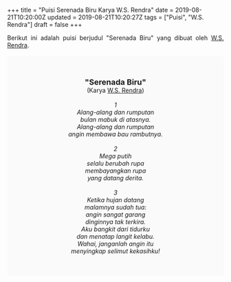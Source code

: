 +++
title = "Puisi Serenada Biru Karya W.S. Rendra"
date = 2019-08-21T10:20:00Z
updated = 2019-08-21T10:20:27Z
tags = ["Puisi", "W.S. Rendra"]
draft = false
+++

<div dir="ltr" style="text-align: left;" trbidi="on"><div style="text-align: justify;">Berikut ini adalah puisi berjudul "Serenada Biru" yang dibuat oleh <a href="https://ensiklopedia.kemdikbud.go.id/sastra/artikel/Rendra" target="_blank">W.S. Rendra</a>.</div><br /><div style="background: #FAFAFA; font-size: 14px; height: auto; margin: 0 auto; padding: 50px; text-align: center; width: auto;"><span style="font-size: 18px;"><b>"Serenada Biru"</b></span><br />(Karya <a href="https://www.sekata.web.id/tags/w.s.-rendra" target="_blank">W.S. Rendra</a>) <br /><br /><i>1<br />Alang-alang dan rumputan<br />bulan mabuk di atasnya.<br />Alang-alang dan rumputan<br />angin membawa bau rambutnya.<br /><br />2<br />Mega putih<br />selalu berubah rupa<br />membayangkan rupa<br />yang datang derita.<br /><br />3<br />Ketika hujan datang<br />malamnya sudah tua:<br />angin sangat garang<br />dinginnya tak terkira.<br />Aku bangkit dari tidurku<br />dan menatap langit kelabu.<br />Wahai, janganlah angin itu<br />menyingkap selimut kekasihku!</i> </div></div>
